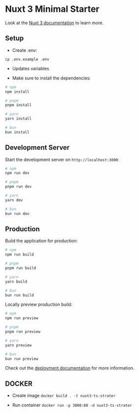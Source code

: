 # Nuxt 3 Minimal Starter

Look at the [Nuxt 3 documentation](https://nuxt.com/docs/getting-started/introduction) to learn more.

## Setup

- Create .env:

`cp .env.example .env`

- Updates variables

- Make sure to install the dependencies:

```bash
# npm
npm install

# pnpm
pnpm install

# yarn
yarn install

# bun
bun install
```

## Development Server

Start the development server on `http://localhost:3000`:

```bash
# npm
npm run dev

# pnpm
pnpm run dev

# yarn
yarn dev

# bun
bun run dev
```

## Production

Build the application for production:

```bash
# npm
npm run build

# pnpm
pnpm run build

# yarn
yarn build

# bun
bun run build
```

Locally preview production build:

```bash
# npm
npm run preview

# pnpm
pnpm run preview

# yarn
yarn preview

# bun
bun run preview
```

Check out the [deployment documentation](https://nuxt.com/docs/getting-started/deployment) for more information.

## DOCKER

- Create image `docker build . -t nuxt3-ts-strater`

- Run container `docker run -p 3000:80 -d nuxt3-ts-strater`
